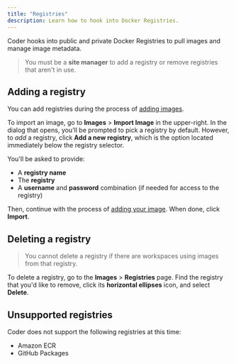 ```yaml
---
title: "Registries"
description: Learn how to hook into Docker Registries.
---
```


Coder hooks into public and private Docker Registries to pull images and manage
image metadata.

> You must be a **site manager** to add a registry or remove registries that
> aren't in use.

## Adding a registry

You can add registries during the process of
[adding images](../../images/index.md).

To import an image, go to **Images** > **Import Image** in the upper-right. In
the dialog that opens, you'll be prompted to pick a registry by default.
However, to _add_ a registry, click **Add a new registry**, which is the option
located immediately below the registry selector.

You'll be asked to provide:

- A **registry name**
- The **registry**
- A **username** and **password** combination (if needed for access to the
  registry)

Then, continue with the process of [adding your image](../../images/index.md).
When done, click **Import**.

## Deleting a registry

> You cannot delete a registry if there are workspaces using images from that
> registry.

To delete a registry, go to the **Images** > **Registries** page. Find the
registry that you'd like to remove, click its **horizontal ellipses** icon, and
select **Delete**.

## Unsupported registries

Coder does not support the following registries at this time:

- Amazon ECR
- GitHub Packages
